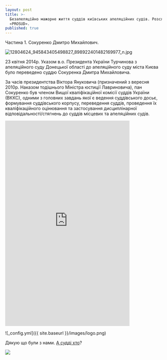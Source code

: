 ```yaml
---
layout: post
title: >-
  Безапеляційно мажорне життя суддів київських апеляційних судів. Розслідування
  «PROSUD».
published: true
---
```


Частина 1. Сокуренко Дмитро Михайлович.

![12804624_945843405498827_898922401482169977_n.jpg]({{site.baseurl}}/_posts/12804624_945843405498827_898922401482169977_n.jpg)



23 квітня 2014р. Указом в.о. Президента України Турчинова з апеляційного суду Донецької області до апеляційного суду міста Києва було переведено суддю Сокуренка Дмитра Михайловича.

За часів президентства Віктора Януковича (призначений з вересня 2010р. Наказом тодішнього Міністра юстиції Лавриновича), пан Сокуренко був членом Вищої кваліфікаційної комісії суддів України (ВККС), одними з головних завдань якої є ведення суддівського досьє, формування суддівського корпусу, переведення суддів, проведення їх кваліфікаційного оцінювання та застосування дисциплінарної відповідальності/стягнень до суддів місцевих та апеляційних судів.

<iframe src="https://www.facebook.com/plugins/post.php?href=https%3A%2F%2Fwww.facebook.com%2Fautomaidan%2Fposts%2F1154486417896038&amp;width=400" width="400" height="660" style="border:none;overflow:hidden" scrolling="no" frameborder="0" allowtransparency="true"></iframe>

![_config.yml]({{ site.baseurl }}/images/logo.png)

Дякую що були з нами. [А судді хто](https://prosud.info/)?

<div id="fb-root"></div>
<script>(function(d, s, id) {
  var js, fjs = d.getElementsByTagName(s)[0];
  if (d.getElementById(id)) return;
  js = d.createElement(s); js.id = id;
  js.src = "//connect.facebook.net/uk_UA/sdk.js#xfbml=1&version=v2.6";
  fjs.parentNode.insertBefore(js, fjs);
}(document, 'script', 'facebook-jssdk'));</script>

<div class="fb-comments" data-href="http://blog.prosud.info/titushki-sudushki/" data-numposts="5"></div>

![]({{site.baseurl}}http://minionomaniya.ru/wp-content/uploads/2015/10/%D0%BC%D0%B8%D0%BD%D1%8C%D0%BE%D0%BD%D1%8B-%D0%BA%D0%B0%D1%80%D1%82%D0%B8%D0%BD%D0%BA%D0%B8-%D0%B2-%D1%85%D0%BE%D1%80%D0%BE%D1%88%D0%B5%D0%BC-%D0%BA%D0%B0%D1%87%D0%B5%D1%81%D1%82%D0%B2%D0%B5.jpg)
